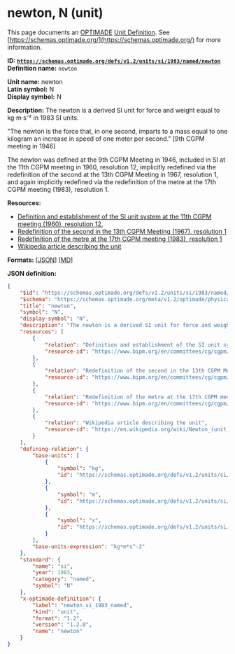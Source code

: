 # newton, N (unit)

This page documents an [OPTIMADE](https://www.optimade.org/) [Unit Definition](https://schemas.optimade.org/#definitions). See [https://schemas.optimade.org/](https://schemas.optimade.org/) for more information.

**ID: [`https://schemas.optimade.org/defs/v1.2/units/si/1983/named/newton`](https://schemas.optimade.org/defs/v1.2/units/si/1983/named/newton.md)**  
**Definition name:** `newton`

**Unit name:** newton  
**Latin symbol:** N  
**Display symbol:** N  
  
**Description:** The newton is a derived SI unit for force and weight equal to kg·m·s⁻² in 1983 SI units.

"The newton is the force that, in one second, imparts to a mass equal to one kilogram an increase in speed of one meter per second." [9th CGPM meeting in 1946]

The newton was defined at the 9th CGPM Meeting in 1946, included in SI at the 11th CGPM meeting in 1960, resolution 12, implicitly redefined via the redefinition of the second at the 13th CGPM Meeting in 1967, resolution 1, and again implicitly redefined via the redefinition of the metre at the 17th CGPM meeting (1983), resolution 1.

**Resources:**

- [Definition and establishment of the SI unit system at the 11th CGPM meeting (1960), resolution 12.](https://www.bipm.org/en/committees/cg/cgpm/11-1960/resolution-12)
- [Redefinition of the second in the 13th CGPM Meeting (1967), resolution 1](https://www.bipm.org/en/committees/cg/cgpm/13-1967/resolution-1)
- [Redefinition of the metre at the 17th CGPM meeting (1983), resolution 1](https://www.bipm.org/en/committees/cg/cgpm/17-1983/resolution-1)
- [Wikipedia article describing the unit](https://en.wikipedia.org/wiki/Newton_(unit))


**Formats:** [[JSON](newton.json)] [[MD](newton.md)]

**JSON definition:**

``` json
{
    "$id": "https://schemas.optimade.org/defs/v1.2/units/si/1983/named/newton",
    "$schema": "https://schemas.optimade.org/meta/v1.2/optimade/physical_unit_definition.json",
    "title": "newton",
    "symbol": "N",
    "display-symbol": "N",
    "description": "The newton is a derived SI unit for force and weight equal to kg\u00b7m\u00b7s\u207b\u00b2 in 1983 SI units.\n\n\"The newton is the force that, in one second, imparts to a mass equal to one kilogram an increase in speed of one meter per second.\" [9th CGPM meeting in 1946]\n\nThe newton was defined at the 9th CGPM Meeting in 1946, included in SI at the 11th CGPM meeting in 1960, resolution 12, implicitly redefined via the redefinition of the second at the 13th CGPM Meeting in 1967, resolution 1, and again implicitly redefined via the redefinition of the metre at the 17th CGPM meeting (1983), resolution 1.",
    "resources": [
        {
            "relation": "Definition and establishment of the SI unit system at the 11th CGPM meeting (1960), resolution 12.",
            "resource-id": "https://www.bipm.org/en/committees/cg/cgpm/11-1960/resolution-12"
        },
        {
            "relation": "Redefinition of the second in the 13th CGPM Meeting (1967), resolution 1",
            "resource-id": "https://www.bipm.org/en/committees/cg/cgpm/13-1967/resolution-1"
        },
        {
            "relation": "Redefinition of the metre at the 17th CGPM meeting (1983), resolution 1",
            "resource-id": "https://www.bipm.org/en/committees/cg/cgpm/17-1983/resolution-1"
        },
        {
            "relation": "Wikipedia article describing the unit",
            "resource-id": "https://en.wikipedia.org/wiki/Newton_(unit)"
        }
    ],
    "defining-relation": {
        "base-units": [
            {
                "symbol": "kg",
                "id": "https://schemas.optimade.org/defs/v1.2/units/si/1960/base/kilogram"
            },
            {
                "symbol": "m",
                "id": "https://schemas.optimade.org/defs/v1.2/units/si/1983/base/metre"
            },
            {
                "symbol": "s",
                "id": "https://schemas.optimade.org/defs/v1.2/units/si/1967/base/second"
            }
        ],
        "base-units-expression": "kg*m*s^-2"
    },
    "standard": {
        "name": "si",
        "year": 1983,
        "category": "named",
        "symbol": "N"
    },
    "x-optimade-definition": {
        "label": "newton_si_1983_named",
        "kind": "unit",
        "format": "1.2",
        "version": "1.2.0",
        "name": "newton"
    }
}
```